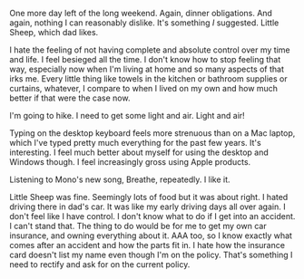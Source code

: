 One more day left of the long weekend. Again, dinner obligations. And again, nothing I can reasonably dislike. It's something *I* suggested. Little Sheep, which dad likes.

I hate the feeling of not having complete and absolute control over my time and life. I feel besieged all the time. I don't know how to stop feeling that way, especially now when I'm living at home and so many aspects of that irks me. Every little thing like towels in the kitchen or bathroom supplies or curtains, whatever, I compare to when I lived on my own and how much better if that were the case now.

I'm going to hike. I need to get some light and air. Light and air!

Typing on the desktop keyboard feels more strenuous than on a Mac laptop, which I've typed pretty much everything for the past few years. It's interesting. I feel much better about myself for using the desktop and Windows though. I feel increasingly gross using Apple products.

Listening to Mono's new song, Breathe, repeatedly. I like it.

Little Sheep was fine. Seemingly lots of food but it was about right. I hated driving there in dad's car. It was like my early driving days all over again. I don't feel like I have control. I don't know what to do if I get into an accident. I can't stand that. The thing to do would be for me to get my own car insurance, and owning everything about it. AAA too, so I know exactly what comes after an accident and how the parts fit in. I hate how the insurance card doesn't list my name even though I'm on the policy. That's something I need to rectify and ask for on the current policy.
